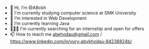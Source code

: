 - 👋 Hi, I’m @ABckh
- 📕 I'm currently studying computer science at SMK University
- 👀 I’m interested in Web Development
- 🌱 I’m currently learning Java
- 👨🏻‍💻 I'm currently searching for an internship and open for offers
- 📫 How to reach me abehodau@gmail.com / https://www.linkedin.com/in/yury-abykhodau-84238824b/

<!---
ABckh/ABckh is a ✨ special ✨ repository because its `README.md` (this file) appears on your GitHub profile.
You can click the Preview link to take a look at your changes.
--->
